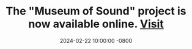 ---
title: >-
    The "Museum of Sound" project is now available online.
    <a href="https://scb.iqiongzhi.com/">Visit <i class="fas fa-angle-double-right"></i></a>
date: 2024-02-22 10:00:00 -0800
---